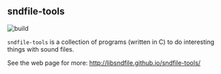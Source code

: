 sndfile-tools
-------------

![build](https://github.com/libsndfile/sndfile-tools/workflows/C/C++%20CI/badge.svg)

`sndfile-tools` is a collection of programs (written in C) to do interesting
things with sound files.

See the web page for more: <http://libsndfile.github.io/sndfile-tools/>
